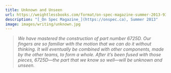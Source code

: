 ```yaml
---
title: Unknown and Unseen
url: https://weightlessbooks.com/format/on-spec-magazine-summer-2013-93-vol-25-no-2/
description: "[_On Spec Magazine_](https://onspec.ca), Summer 2013"
image: images/writing/unknown.jpg
---
```

> _We have mastered the construction of part number 6725D. Our fingers are so familiar with the motion that we can do it without thinking. It will eventually be combined with other components, made by the other teams, to form a whole. After it’s been fused with those pieces, 6725D—the part that we know so well—will be unknown and unseen._
